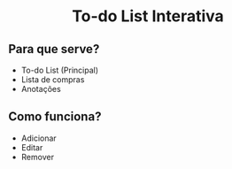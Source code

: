 <h1 style="text-align:center";>To-do List Interativa</h1>
<div>
    <h2>Para que serve?</h2>
<ul>
    <li>To-do List (Principal)</li>
    <li>Lista de compras</li>
    <li>Anotações</li>
</ul>
    <h2>Como funciona?</h2>
<ul>
    <li>Adicionar</li>
    <li>Editar</li>
    <li>Remover</li>
</div> 
